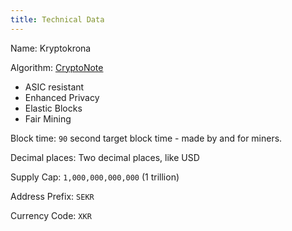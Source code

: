 ```yaml
---
title: Technical Data
---
```


Name: Kryptokrona  

Algorithm: [CryptoNote](https://cryptonote.org)

* ASIC resistant
* Enhanced Privacy
* Elastic Blocks
* Fair Mining

Block time: `90` second target block time - made by and for miners.  

Decimal places: Two decimal places, like USD  

Supply Cap: `1,000,000,000,000` (1 trillion)

Address Prefix: `SEKR`   

Currency Code: `XKR`